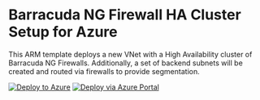 # Barracuda NG Firewall HA Cluster Setup for Azure
This ARM template deploys a new VNet with a High Availability cluster of Barracuda NG Firewalls. Additionally, a set of backend subnets will be created and routed via firewalls to provide segmentation.

[![Deploy to Azure](http://azuredeploy.net/deploybutton.png)](https://azuredeploy.net/)
[![Deploy via Azure Portal](http://azuredeploy.net/deploybutton.png)](https://portal.azure.com/#create/Microsoft.Template/uri/)
